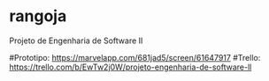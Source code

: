 # rangoja
Projeto de Engenharia de Software II


#Prototipo: https://marvelapp.com/681jad5/screen/61647917
#Trello: https://trello.com/b/EwTw2j0W/projeto-engenharia-de-software-ll

